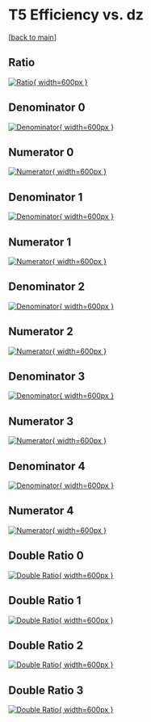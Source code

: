 # T5 Efficiency vs. dz

[[back to main](./)]



## Ratio

[![Ratio](../mtv/var/T5_loweta_0_1_eff_dz.png){ width=600px }](../mtv/var/T5_loweta_0_1_eff_dz.pdf)

## Denominator 0

[![Denominator](../mtv/den/T5_loweta_0_1_eff_dz_den0.png){ width=600px }](../mtv/den/T5_loweta_0_1_eff_dz_den0.pdf)

## Numerator 0

[![Numerator](../mtv/num/T5_loweta_0_1_eff_dz_num0.png){ width=600px }](../mtv/num/T5_loweta_0_1_eff_dz_num0.pdf)

## Denominator 1

[![Denominator](../mtv/den/T5_loweta_0_1_eff_dz_den1.png){ width=600px }](../mtv/den/T5_loweta_0_1_eff_dz_den1.pdf)

## Numerator 1

[![Numerator](../mtv/num/T5_loweta_0_1_eff_dz_num1.png){ width=600px }](../mtv/num/T5_loweta_0_1_eff_dz_num1.pdf)

## Denominator 2

[![Denominator](../mtv/den/T5_loweta_0_1_eff_dz_den2.png){ width=600px }](../mtv/den/T5_loweta_0_1_eff_dz_den2.pdf)

## Numerator 2

[![Numerator](../mtv/num/T5_loweta_0_1_eff_dz_num2.png){ width=600px }](../mtv/num/T5_loweta_0_1_eff_dz_num2.pdf)

## Denominator 3

[![Denominator](../mtv/den/T5_loweta_0_1_eff_dz_den3.png){ width=600px }](../mtv/den/T5_loweta_0_1_eff_dz_den3.pdf)

## Numerator 3

[![Numerator](../mtv/num/T5_loweta_0_1_eff_dz_num3.png){ width=600px }](../mtv/num/T5_loweta_0_1_eff_dz_num3.pdf)

## Denominator 4

[![Denominator](../mtv/den/T5_loweta_0_1_eff_dz_den4.png){ width=600px }](../mtv/den/T5_loweta_0_1_eff_dz_den4.pdf)

## Numerator 4

[![Numerator](../mtv/num/T5_loweta_0_1_eff_dz_num4.png){ width=600px }](../mtv/num/T5_loweta_0_1_eff_dz_num4.pdf)

## Double Ratio 0

[![Double Ratio](../mtv/ratio/T5_loweta_0_1_eff_dz_ratio0.png){ width=600px }](../mtv/ratio/T5_loweta_0_1_eff_dz_ratio0.pdf)

## Double Ratio 1

[![Double Ratio](../mtv/ratio/T5_loweta_0_1_eff_dz_ratio1.png){ width=600px }](../mtv/ratio/T5_loweta_0_1_eff_dz_ratio1.pdf)

## Double Ratio 2

[![Double Ratio](../mtv/ratio/T5_loweta_0_1_eff_dz_ratio2.png){ width=600px }](../mtv/ratio/T5_loweta_0_1_eff_dz_ratio2.pdf)

## Double Ratio 3

[![Double Ratio](../mtv/ratio/T5_loweta_0_1_eff_dz_ratio3.png){ width=600px }](../mtv/ratio/T5_loweta_0_1_eff_dz_ratio3.pdf)

